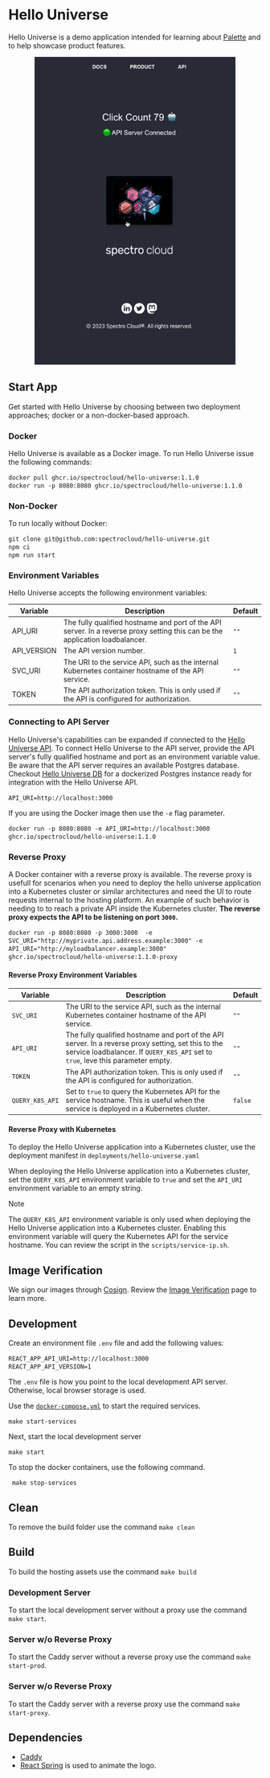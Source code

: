# Hello Universe

Hello Universe is a demo application intended for learning about [Palette](https://docs.spectrocloud.com/introduction) and to help showcase product features.

<p align="center">
<img src="./static/img/demo.gif" alt="drawing" width="400"/>
</p>

## Start App

Get started with Hello Universe by choosing between two deployment approaches; docker or a non-docker-based approach.

### Docker

Hello Universe is available as a Docker image.
To run Hello Universe issue the following commands:

```shell
docker pull ghcr.io/spectrocloud/hello-universe:1.1.0
docker run -p 8080:8080 ghcr.io/spectrocloud/hello-universe:1.1.0
```

### Non-Docker

To run locally without Docker:

```
git clone git@github.com:spectrocloud/hello-universe.git
npm ci
npm run start
```

### Environment Variables

Hello Universe accepts the following environment variables:

| Variable    | Description                                                                                                                   | Default |
| ----------- | ----------------------------------------------------------------------------------------------------------------------------- | ------- |
| API_URI     | The fully qualified hostname and port of the API server. In a reverse proxy setting this can be the application loadbalancer. | `""`    |
| API_VERSION | The API version number.                                                                                                       | `1`     |
| SVC_URI     | The URI to the service API, such as the internal Kubernetes container hostname of the API service.                            | `""`    |
| TOKEN       | The API authorization token. This is only used if the API is configured for authorization.                                    | `""`    |

### Connecting to API Server

Hello Universe's capabilities can be expanded if connected to the [Hello Universe API](https://github.com/spectrocloud/hello-universe-api).
To connect Hello Universe to the API server, provide the API server's fully qualified hostname and port as an environment variable value.
Be aware that the API server requires an available Postgres database. Checkout [Hello Universe DB](https://github.com/spectrocloud/hello-universe-db) for a dockerized Postgres instance ready for integration with the Hello Universe API.

```shell
API_URI=http://localhost:3000
```

If you are using the Docker image then use the `-e` flag parameter.

```shell
docker run -p 8080:8080 -e API_URI=http://localhost:3000 ghcr.io/spectrocloud/hello-universe:1.1.0
```

### Reverse Proxy

A Docker container with a reverse proxy is available. The reverse proxy is usefull for scenarios when you need to deploy the
hello universe application into a Kubernetes cluster or similar architectures and need the UI to route requests internal to the hosting platform. An example of such behavior is needing to to reach a private API inside the Kubernetes cluster. **The reverse proxy expects the API to be listening on port `3000`.**

```shell
docker run -p 8080:8080 -p 3000:3000  -e SVC_URI="http://myprivate.api.address.example:3000" -e API_URI="http://myloadbalancer.example:3000"  ghcr.io/spectrocloud/hello-universe:1.1.0-proxy
```

#### Reverse Proxy Environment Variables

| Variable        | Description                                                                                                                                                                             | Default |
| --------------- | --------------------------------------------------------------------------------------------------------------------------------------------------------------------------------------- | ------- |
| `SVC_URI`       | The URI to the service API, such as the internal Kubernetes container hostname of the API service.                                                                                      | `""`    |
| `API_URI`       | The fully qualified hostname and port of the API server. In a reverse proxy setting, set this to the service loadbalancer. If `QUERY_K8S_API` set to `true`, leve this parameter empty. | `""`    |
| `TOKEN`         | The API authorization token. This is only used if the API is configured for authorization.                                                                                              | `""`    |
| `QUERY_K8S_API` | Set to `true` to query the Kubernetes API for the service hostname. This is useful when the service is deployed in a Kubernetes cluster.                                                | `false` |

#### Reverse Proxy with Kubernetes

To deploy the Hello Universe application into a Kubernetes cluster, use the deployment manifest in `deployments/hello-universe.yaml`

When deploying the Hello Universe application into a Kubernetes cluster, set the `QUERY_K8S_API` environment variable to `true` and set the `API_URI` environment variable to an empty string.

> [!NOTE]
> The `QUERY_K8S_API` environment variable is only used when deploying the Hello Universe application into a Kubernetes cluster. Enabling this environment variable will query the Kubernetes API for the service hostname. You can review the script in the `scripts/service-ip.sh`.

## Image Verification

We sign our images through [Cosign](https://docs.sigstore.dev/signing/quickstart/). Review the [Image Verification](./docs/image-verification.md) page to learn more.

## Development

Create an environment file `.env` file and add the following values:

```
REACT_APP_API_URI=http://localhost:3000
REACT_APP_API_VERSION=1
```

The `.env` file is how you point to the local development API server. Otherwise, local browser storage is used.

Use the [`docker-compose.yml`](./docker-compose.yml) to start the required services.

```shell
make start-services
```

Next, start the local development server

```shell
make start
```

To stop the docker containers, use the following command.

```shell
 make stop-services
```

## Clean

To remove the build folder use the command `make clean`

## Build

To build the hosting assets use the command `make build`

### Development Server

To start the local development server without a proxy use the command `make start`.

### Server w/o Reverse Proxy

To start the Caddy server without a reverse proxy use the command `make start-prod`.

### Server w/o Reverse Proxy

To start the Caddy server with a reverse proxy use the command `make start-proxy`.

## Dependencies

- [Caddy](https://caddyserver.com/docs/)
- [React Spring](https://github.com/pmndrs/react-spring) is used to animate the logo.
